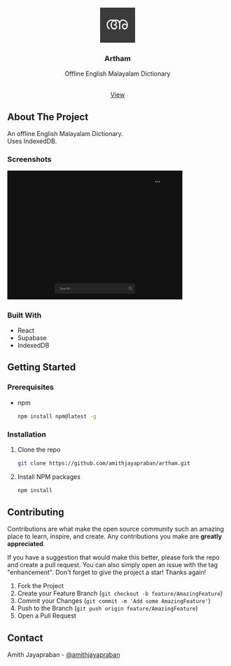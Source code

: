 




<!-- PROJECT LOGO -->
<br />
<div align="center">
  <a href="https://github.com/github_username/repo_name">
    <img src="/public/logo.png" alt="Logo" width="80" height="80">
  </a>

<h3 align="center">Artham</h3>

  <p align="center">
   Offline English Malayalam Dictionary
    </p>
    <br />
    <a href="https://artham-malayalam.vercel.app/"  target="_blank">View</a>

  </p>
</div>







<!-- ABOUT THE PROJECT -->
## About The Project
An offline English Malayalam Dictionary. <br/> Uses IndexedDB. 

### Screenshots


<div align="left">
<img src="public/s.png"  width="400" />
 
</div>




### Built With
* React
* Supabase
* IndexedDB






<!-- GETTING STARTED -->
## Getting Started



### Prerequisites


* npm
  ```sh
  npm install npm@latest -g
  ```

### Installation

1. Clone the repo
   ```sh
   git clone https://github.com/amithjayapraban/artham.git
   ```
1. Install NPM packages
   ```sh
   npm install
   ```









<!-- CONTRIBUTING -->
## Contributing

Contributions are what make the open source community such an amazing place to learn, inspire, and create. Any contributions you make are **greatly appreciated**.

If you have a suggestion that would make this better, please fork the repo and create a pull request. You can also simply open an issue with the tag "enhancement".
Don't forget to give the project a star! Thanks again!

1. Fork the Project
2. Create your Feature Branch (`git checkout -b feature/AmazingFeature`)
3. Commit your Changes (`git commit -m 'Add some AmazingFeature'`)
4. Push to the Branch (`git push origin feature/AmazingFeature`)
5. Open a Pull Request





<!-- LICENSE 
## License

Distributed under the MIT License. 
-->




<!-- CONTACT -->
## Contact

Amith Jayapraban - [@amithjayapraban](https://twitter.com/amithjayapraban)  













